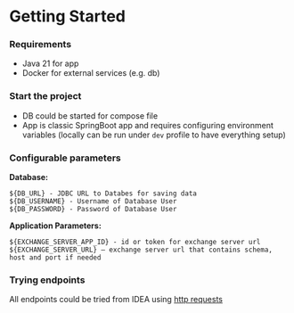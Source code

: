 # Getting Started

### Requirements
- Java 21 for app
- Docker for external services (e.g. db)

### Start the project
- DB could be started for compose file
- App is classic SpringBoot app and requires configuring environment variables (locally can be run under `dev` profile to have everything setup)

### Configurable parameters

**Database:**
```
${DB_URL} - JDBC URL to Databes for saving data 
${DB_USERNAME} - Username of Database User
${DB_PASSWORD} - Password of Database User
```

**Application Parameters:**
```
${EXCHANGE_SERVER_APP_ID} - id or token for exchange server url
${EXCHANGE_SERVER_URL} – exchange server url that contains schema, host and port if needed
```

### Trying endpoints
All endpoints could be tried from IDEA using [http requests](documentation/requests.http)




